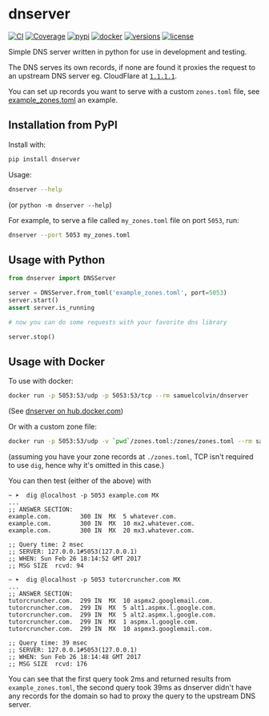 # dnserver

[![CI](https://github.com/samuelcolvin/dnserver/workflows/CI/badge.svg?event=push)](https://github.com/samuelcolvin/dnserver/actions?query=event%3Apush+branch%3Amain+workflow%3ACI)
[![Coverage](https://codecov.io/gh/samuelcolvin/dnserver/branch/main/graph/badge.svg)](https://codecov.io/gh/samuelcolvin/dnserver)
[![pypi](https://img.shields.io/pypi/v/dnserver.svg)](https://pypi.python.org/pypi/dnserver)
[![docker](https://img.shields.io/docker/image-size/samuelcolvin/dnserver?sort=date)](https://hub.docker.com/r/samuelcolvin/dnserver/)
[![versions](https://img.shields.io/pypi/pyversions/dnserver.svg)](https://github.com/samuelcolvin/dnserver)
[![license](https://img.shields.io/github/license/samuelcolvin/dnserver.svg)](https://github.com/samuelcolvin/dnserver/blob/main/LICENSE)

Simple DNS server written in python for use in development and testing.

The DNS serves its own records, if none are found it proxies the request to an upstream DNS server
eg. CloudFlare at [`1.1.1.1`](https://www.cloudflare.com/learning/dns/what-is-1.1.1.1/).

You can set up records you want to serve with a custom `zones.toml` file,
see [example_zones.toml](https://github.com/samuelcolvin/dnserver/blob/main/example_zones.toml) an example.

## Installation from PyPI

Install with:

```bash
pip install dnserver
```

Usage:

```bash
dnserver --help
```

(or `python -m dnserver --help`)

For example, to serve a file called `my_zones.toml` file on port `5053`, run:

```bash
dnserver --port 5053 my_zones.toml
```

## Usage with Python

```python
from dnserver import DNSServer

server = DNSServer.from_toml('example_zones.toml', port=5053)
server.start()
assert server.is_running

# now you can do some requests with your favorite dns library

server.stop()
```

## Usage with Docker

To use with docker:

```bash
docker run -p 5053:53/udp -p 5053:53/tcp --rm samuelcolvin/dnserver
```

(See [dnserver on hub.docker.com](https://hub.docker.com/r/samuelcolvin/dnserver/))

Or with a custom zone file:

```bash
docker run -p 5053:53/udp -v `pwd`/zones.toml:/zones/zones.toml --rm samuelcolvin/dnserver
```

(assuming you have your zone records at `./zones.toml`,
TCP isn't required to use `dig`, hence why it's omitted in this case.)

You can then test (either of the above) with

```shell
~ ➤  dig @localhost -p 5053 example.com MX
...
;; ANSWER SECTION:
example.com.		300	IN	MX	5 whatever.com.
example.com.		300	IN	MX	10 mx2.whatever.com.
example.com.		300	IN	MX	20 mx3.whatever.com.

;; Query time: 2 msec
;; SERVER: 127.0.0.1#5053(127.0.0.1)
;; WHEN: Sun Feb 26 18:14:52 GMT 2017
;; MSG SIZE  rcvd: 94

~ ➤  dig @localhost -p 5053 tutorcruncher.com MX
...
;; ANSWER SECTION:
tutorcruncher.com.	299	IN	MX	10 aspmx2.googlemail.com.
tutorcruncher.com.	299	IN	MX	5 alt1.aspmx.l.google.com.
tutorcruncher.com.	299	IN	MX	5 alt2.aspmx.l.google.com.
tutorcruncher.com.	299	IN	MX	1 aspmx.l.google.com.
tutorcruncher.com.	299	IN	MX	10 aspmx3.googlemail.com.

;; Query time: 39 msec
;; SERVER: 127.0.0.1#5053(127.0.0.1)
;; WHEN: Sun Feb 26 18:14:48 GMT 2017
;; MSG SIZE  rcvd: 176
```

You can see that the first query took 2ms and returned results from `example_zones.toml`,
the second query took 39ms as dnserver didn't have any records for the domain so had to proxy the query to
the upstream DNS server.

